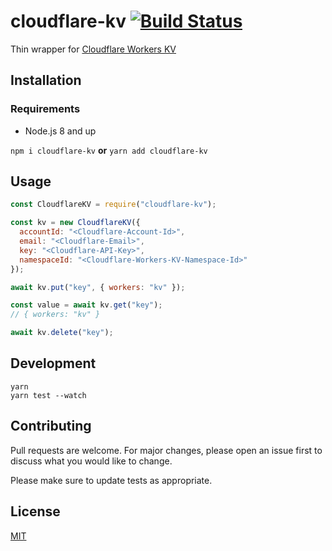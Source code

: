 # cloudflare-kv [![Build Status](https://travis-ci.org/Zertz/cloudflare-kv.svg?branch=master)](https://travis-ci.org/Zertz/cloudflare-kv)

Thin wrapper for [Cloudflare Workers KV](https://developers.cloudflare.com/workers/kv/)

## Installation

### Requirements

- Node.js 8 and up

`npm i cloudflare-kv` **or** `yarn add cloudflare-kv`

## Usage

```js
const CloudflareKV = require("cloudflare-kv");

const kv = new CloudflareKV({
  accountId: "<Cloudflare-Account-Id>",
  email: "<Cloudflare-Email>",
  key: "<Cloudflare-API-Key>",
  namespaceId: "<Cloudflare-Workers-KV-Namespace-Id>"
});

await kv.put("key", { workers: "kv" });

const value = await kv.get("key");
// { workers: "kv" }

await kv.delete("key");
```

## Development

```
yarn
yarn test --watch
```

## Contributing

Pull requests are welcome. For major changes, please open an issue first to discuss what you would like to change.

Please make sure to update tests as appropriate.

## License

[MIT](https://github.com/Zertz/cloudflare-kv/blob/master/license)
